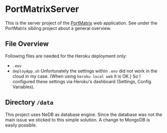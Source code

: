 # PortMatrixServer []()

This is the server project of the [PortMatrix](https://github.com/peterfuerholzhsrch/PortMatrix) web application. See under the PortMatrix sibling project about a general overview.

## File Overview
 
Following files are needed for the Heroku deployment only:

* `.env`
* `deployApp.sh`
Unfortunately the settings within `.env` did not work in the cloud in my case. (When using `heroku local web` ìt is OK.)
So I configured these settings via Heroku's dashboard (Settings, Config Variables).

## Directory `/data`
This project uses NeDB as database engine. Since the database was not the main issue we sticked to this simple solution. A change to MongoDB is easily possible.



